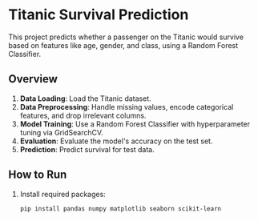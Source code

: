 # Titanic Survival Prediction

This project predicts whether a passenger on the Titanic would survive based on features like age, gender, and class, using a Random Forest Classifier.

## Overview
1. **Data Loading**: Load the Titanic dataset.
2. **Data Preprocessing**: Handle missing values, encode categorical features, and drop irrelevant columns.
3. **Model Training**: Use a Random Forest Classifier with hyperparameter tuning via GridSearchCV.
4. **Evaluation**: Evaluate the model's accuracy on the test set.
5. **Prediction**: Predict survival for test data.

## How to Run
1. Install required packages:
   ```bash
   pip install pandas numpy matplotlib seaborn scikit-learn
